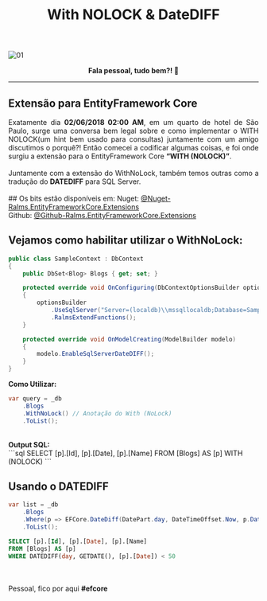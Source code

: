 ﻿---
title: "With NOLOCK & DateDIFF"
comments: true
excerpt_separator: "Ler mais"
categories:
  - Dica
toc: true
toc_label: "Começando"
---

![01]({{site.url}}{{site.baseurl}}/assets/images/efcoretopo.jpg)

<center><strong>Fala pessoal, tudo bem?! 💚</strong></center>
<hr>

## Extensão para EntityFramework Core
<div style="text-align: justify;">
Exatamente dia <strong>02/06/2018 02:00 AM</strong>, em um quarto de hotel de São Paulo, surge uma conversa bem legal sobre e como implementar o WITH NOLOCK(um hint bem usado para consultas)
juntamente com um amigo discutimos o porquê?! Então comecei a codificar algumas coisas, e foi onde surgiu a extensão para o EntityFramework Core <strong>“WITH (NOLOCK)”</strong>.
<br><br>
Juntamente com a extensão do WithNoLock, também temos outras como a tradução do <strong>DATEDIFF</strong> para SQL Server.
</div>
<br>
## Os bits estão disponíveis em:
Nuget: <a href="https://www.nuget.org/packages/Ralms.EntityFrameworkCore.Extensions/1.0.3">@Nuget-Ralms.EntityFrameworkCore.Extensions</a><br>
Github: <a href="https://github.com/ralmsdeveloper/Ralms.EntityFrameworkCore.Extensions">@Github-Ralms.EntityFrameworkCore.Extensions</a><br>

## Vejamos como habilitar utilizar o WithNoLock:
```csharp
public class SampleContext : DbContext
{
    public DbSet<Blog> Blogs { get; set; }

    protected override void OnConfiguring(DbContextOptionsBuilder optionsBuilder)
    {
        optionsBuilder
            .UseSqlServer("Server=(localdb)\\mssqllocaldb;Database=SampleExtension;Integrated Security=True;")
            .RalmsExtendFunctions();
    }

    protected override void OnModelCreating(ModelBuilder modelo)
    {
        modelo.EnableSqlServerDateDIFF();
    }
}
```
<strong>Como Utilizar:</strong>
```csharp
var query = _db
    .Blogs
    .WithNoLock() // Anotação do With (NoLock)
    .ToList();  
```
<br>
<strong>Output SQL:</strong>
<br>
```sql
SELECT [p].[Id], [p].[Date], [p].[Name]
FROM [Blogs] AS [p] WITH (NOLOCK)  
``` 

## Usando o DATEDIFF
```csharp
var list = _db
    .Blogs
    .Where(p => EFCore.DateDiff(DatePart.day, DateTimeOffset.Now, p.Date) < 50) 
    .ToList();
```

```sql
SELECT [p].[Id], [p].[Date], [p].[Name]
FROM [Blogs] AS [p]
WHERE DATEDIFF(day, GETDATE(), [p].[Date]) < 50
```   
<br><br>
Pessoal, fico por aqui <strong>#efcore</strong>

